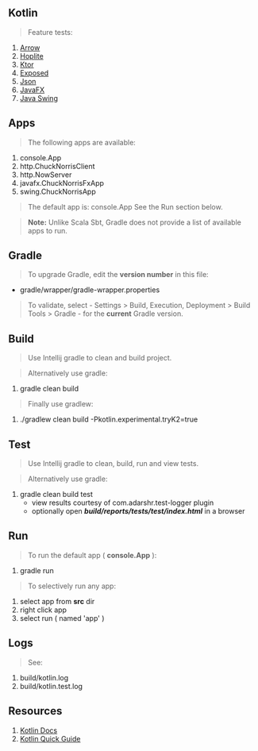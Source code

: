 Kotlin
------
>Feature tests:
1. [Arrow](https://arrow-kt.io)
2. [Hoplite](https://github.com/sksamuel/hoplite)
3. [Ktor](https://ktor.io)
4. [Exposed](https://github.com/JetBrains/Exposed)
5. [Json](https://kotlinx-serialization-json)
6. [JavaFX](https://openjfx.io/)
7. [Java Swing](https://docs.oracle.com/javase/tutorial/uiswing/index.html)

Apps
----
>The following apps are available:
1. console.App
2. http.ChuckNorrisClient
3. http.NowServer
4. javafx.ChuckNorrisFxApp
5. swing.ChuckNorrisApp
>The default app is: console.App See the Run section below.

>**Note:** Unlike Scala Sbt, Gradle does not provide a list of available apps to run.

Gradle
------
>To upgrade Gradle, edit the **version number** in this file:
* gradle/wrapper/gradle-wrapper.properties
>To validate, select - Settings > Build, Execution, Deployment > Build Tools > Gradle - for the **current** Gradle version.

Build
-----
>Use Intellij gradle to clean and build project.

>Alternatively use gradle:
1. gradle clean build

>Finally use gradlew:
1. ./gradlew clean build -Pkotlin.experimental.tryK2=true

Test
----
>Use Intellij gradle to clean, build, run and view tests.

>Alternatively use gradle:
1. gradle clean build test
     * view results courtesy of com.adarshr.test-logger plugin
     * optionally open ***build/reports/tests/test/index.html*** in a browser

Run
---
>To run the default app ( **console.App** ):
1. gradle run

>To selectively run any app:
1. select app from **src** dir
2. right click app
3. select run ( named 'app' )

Logs
----
>See:
1. build/kotlin.log
2. build/kotlin.test.log

Resources
---------
1. [Kotlin Docs](https://kotlinlang.org/docs/home.html)
2. [Kotlin Quick Guide](https://github.com/Mr-Skully/kotlin-quick-guide)